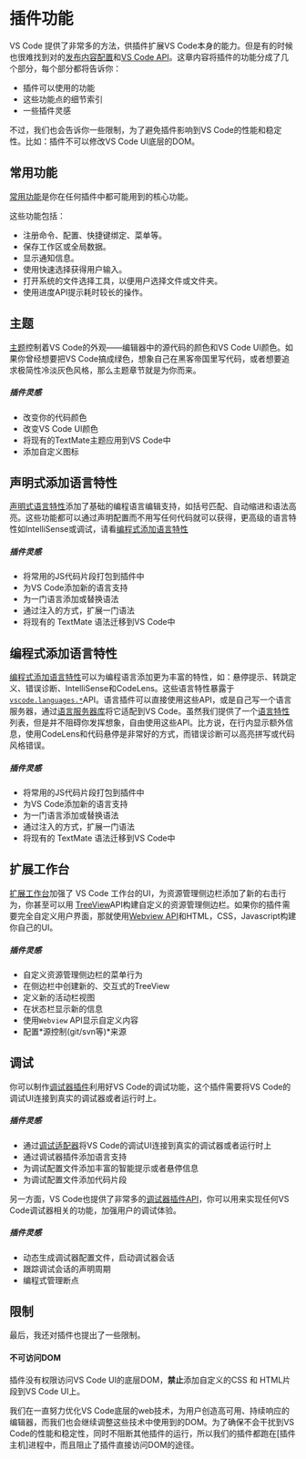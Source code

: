 # 插件功能

VS Code 提供了非常多的方法，供插件扩展VS Code本身的能力。但是有的时候也很难找到对的[发布内容配置]()和[VS Code API]()。这章内容将插件的功能分成了几个部分，每个部分都将告诉你：
- 插件可以使用的功能
- 这些功能点的细节索引
- 一些插件灵感

不过，我们也会告诉你一些限制，为了避免插件影响到VS Code的性能和稳定性。比如：插件不可以修改VS Code UI底层的DOM。

## 常用功能

[常用功能]()是你在任何插件中都可能用到的核心功能。

这些功能包括：

- 注册命令、配置、快捷键绑定、菜单等。
- 保存工作区或全局数据。
- 显示通知信息。
- 使用快速选择获得用户输入。
- 打开系统的文件选择工具，以便用户选择文件或文件夹。
- 使用进度API提示耗时较长的操作。

## 主题

[主题]()控制着VS Code的外观——编辑器中的源代码的颜色和VS Code UI颜色。如果你曾经想要把VS Code搞成绿色，想象自己在黑客帝国里写代码，或者想要追求极简性冷淡灰色风格，那么主题章节就是为你而来。

##### 插件灵感

 - 改变你的代码颜色
 - 改变VS Code UI颜色
 - 将现有的TextMate主题应用到VS Code中
 - 添加自定义图标

## 声明式添加语言特性

[声明式语言特性]()添加了基础的编程语言编辑支持，如括号匹配、自动缩进和语法高亮。这些功能都可以通过声明配置而不用写任何代码就可以获得，更高级的语言特性如IntelliSense或调试，请看[编程式添加语言特性]()

##### 插件灵感

 - 将常用的JS代码片段打包到插件中
 - 为VS Code添加新的语言支持
 - 为一门语言添加或替换语法
 - 通过注入的方式，扩展一门语法
 - 将现有的 TextMate 语法迁移到VS Code中

## 编程式添加语言特性

[编程式添加语言特性]()可以为编程语言添加更为丰富的特性，如：悬停提示、转跳定义、错误诊断、IntelliSense和CodeLens。这些语言特性暴露于[`vscode.languages.*`]()API。语言插件可以直接使用这些API，或是自己写一个语言服务器，通过[语言服务器库](https://github.com/Microsoft/vscode-languageserver-node)将它适配到VS Code。虽然我们提供了一个[语言特性]()列表，但是并不阻碍你发挥想象，自由使用这些API。比方说，在行内显示额外信息，使用CodeLens和代码悬停是非常好的方式，而错误诊断可以高亮拼写或代码风格错误。

##### 插件灵感

 - 将常用的JS代码片段打包到插件中
 - 为VS Code添加新的语言支持
 - 为一门语言添加或替换语法
 - 通过注入的方式，扩展一门语法
 - 将现有的 TextMate 语法迁移到VS Code中

## 扩展工作台

[扩展工作台]()加强了 VS Code 工作台的UI，为资源管理侧边栏添加了新的右击行为，你甚至可以用 [TreeView]()API构建自定义的资源管理侧边栏。如果你的插件需要完全自定义用户界面，那就使用[Webview API]()和HTML，CSS，Javascript构建你自己的UI。

##### 插件灵感

 - 自定义资源管理侧边栏的菜单行为
 - 在侧边栏中创建新的、交互式的TreeView
 - 定义新的活动栏视图
 - 在状态栏显示新的信息
 - 使用`Webview` API显示自定义内容
 - 配置*源控制(git/svn等)*来源

## 调试

你可以制作[调试器插件]()利用好VS Code的调试功能，这个插件需要将VS Code的调试UI连接到真实的调试器或者运行时上。

##### 插件灵感

 - 通过[调试适配器]()将VS Code的调试UI连接到真实的调试器或者运行时上
 - 通过调试器插件添加语言支持
 - 为调试配置文件添加丰富的智能提示或者悬停信息
 - 为调试配置文件添加代码片段

另一方面，VS Code也提供了非常多的[调试器插件API]()，你可以用来实现任何VS Code调试器相关的功能，加强用户的调试体验。

##### 插件灵感

 - 动态生成调试器配置文件，启动调试器会话
 - 跟踪调试会话的声明周期
 - 编程式管理断点

## 限制

最后，我还对插件也提出了一些限制。

#### 不可访问DOM

插件没有权限访问VS Code UI的底层DOM，**禁止**添加自定义的CSS 和 HTML片段到VS Code UI上。

我们在一直努力优化VS Code底层的web技术，为用户创造高可用、持续响应的编辑器，而我们也会继续调整这些技术中使用到的DOM。为了确保不会干扰到VS Code的性能和稳定性，同时不阻断其他插件的运行，所以我们的插件都跑在[插件主机]进程中，而且阻止了插件直接访问DOM的途径。
